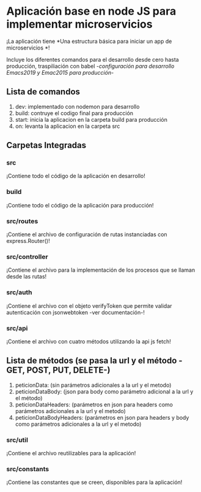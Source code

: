 # Aplicación base en node JS para implementar microservicios

¡La aplicación tiene *Una estructura básica para iniciar un app de microservicios *!

Incluye los diferentes comandos para el desarrollo desde cero hasta producción, traspiliación con babel -*configuración para desarrollo Emacs2019 y Emac2015 para producción*-

Lista de comandos
---------------
1. dev: implementado con nodemon para desarrollo  
2. build: contruye el codigo final para producción
3. start: inicia la aplicacion  en la carpeta build para producción
4. on: levanta la aplicacion en la carpeta src

## Carpetas Integradas

### src
¡Contiene todo el código de la aplicación en desarrollo!

### build
¡Contiene todo el código de la aplicación para producción!

### src/routes
¡Contiene el archivo de configuración de rutas instanciadas con express.Router()!

### src/controller
¡Contiene el archivo para la implementación de los procesos que se llaman desde las rutas!

### src/auth
¡Contiene el archivo  con el objeto verifyToken que permite validar autenticación con jsonwebtoken -ver documentación-!

### src/api
¡Contiene el archivo con cuatro métodos utilizando la api js fetch!

Lista de métodos (se pasa la url y el método -GET, POST, PUT, DELETE-)
---------------
1. peticionData: (sin parámetros adicionales a la url y el metodo)  
2. peticionDataBody: (json para body como parámetro adicional a la url y el método)
3. peticionDataHeaders: (parámetros en json para headers como parámetros adicionales a la url y el metodo)
4. peticionDataBodyHeaders: (parámetros en json para headers y body como parámetros adicionales a la url y el metodo)

### src/util
¡Contiene el archivo reutilizables para la aplicación!

### src/constants
¡Contiene las constantes que se creen, disponibles para la aplicación!


